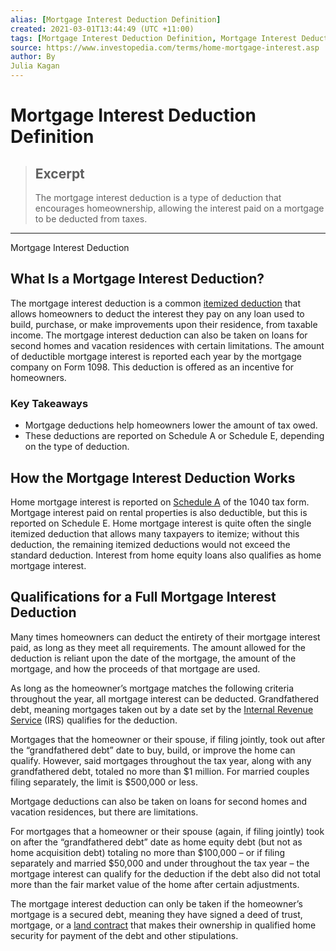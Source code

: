 ```yaml
---
alias: [Mortgage Interest Deduction Definition]
created: 2021-03-01T13:44:49 (UTC +11:00)
tags: [Mortgage Interest Deduction Definition, Mortgage Interest Deduction]
source: https://www.investopedia.com/terms/home-mortgage-interest.asp
author: By
Julia Kagan
---
```


# Mortgage Interest Deduction Definition

> ## Excerpt
> The mortgage interest deduction is a type of deduction that encourages homeownership, allowing the interest paid on a mortgage to be deducted from taxes.

---

Mortgage Interest Deduction
## What Is a Mortgage Interest Deduction?

The mortgage interest deduction is a common [itemized deduction](https://www.investopedia.com/terms/i/itemizeddeduction.asp) that allows homeowners to deduct the interest they pay on any loan used to build, purchase, or make improvements upon their residence, from taxable income. The mortgage interest deduction can also be taken on loans for second homes and vacation residences with certain limitations. The amount of deductible mortgage interest is reported each year by the mortgage company on Form 1098. This deduction is offered as an incentive for homeowners.

### Key Takeaways

-   Mortgage deductions help homeowners lower the amount of tax owed.
-   These deductions are reported on Schedule A or Schedule E, depending on the type of deduction.

## How the Mortgage Interest Deduction Works

Home mortgage interest is reported on [Schedule A](https://www.investopedia.com/terms/s/schedulea.asp) of the 1040 tax form. Mortgage interest paid on rental properties is also deductible, but this is reported on Schedule E. Home mortgage interest is quite often the single itemized deduction that allows many taxpayers to itemize; without this deduction, the remaining itemized deductions would not exceed the standard deduction. Interest from home equity loans also qualifies as home mortgage interest.

## Qualifications for a Full Mortgage Interest Deduction

Many times homeowners can deduct the entirety of their mortgage interest paid, as long as they meet all requirements. The amount allowed for the deduction is reliant upon the date of the mortgage, the amount of the mortgage, and how the proceeds of that mortgage are used.

As long as the homeowner’s mortgage matches the following criteria throughout the year, all mortgage interest can be deducted. Grandfathered debt, meaning mortgages taken out by a date set by the [Internal Revenue Service](https://www.investopedia.com/terms/i/irs.asp) (IRS) qualifies for the deduction.

Mortgages that the homeowner or their spouse, if filing jointly, took out after the “grandfathered debt” date to buy, build, or improve the home can qualify. However, said mortgages throughout the tax year, along with any grandfathered debt, totaled no more than $1 million. For married couples filing separately, the limit is $500,000 or less.

Mortgage deductions can also be taken on loans for second homes and vacation residences, but there are limitations.

For mortgages that a homeowner or their spouse (again, if filing jointly) took on after the “grandfathered debt” date as home equity debt (but not as home acquisition debt) totaling no more than $100,000 – or if filing separately and married $50,000 and under throughout the tax year – the mortgage interest can qualify for the deduction if the debt also did not total more than the fair market value of the home after certain adjustments.

The mortgage interest deduction can only be taken if the homeowner’s mortgage is a secured debt, meaning they have signed a deed of trust, mortgage, or a [land contract](https://www.investopedia.com/terms/l/land_contract.asp) that makes their ownership in qualified home security for payment of the debt and other stipulations.
